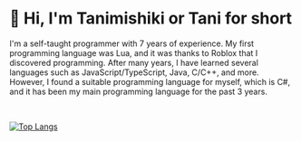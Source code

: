 # 👋 Hi, I'm Tanimishiki or Tani for short

I'm a self-taught programmer with 7 years of experience.
My first programming language was Lua, and it was thanks to Roblox that I discovered programming.
After many years, I have learned several languages such as JavaScript/TypeScript, Java, C/C++, and more. However, I found a suitable programming language for myself, which is C#, and it has been my main programming language for the past 3 years.

<br>

[![Top Langs](https://github-readme-stats.vercel.app/api/top-langs/?username=tanimishiki&layout=donut-vertical&theme=github_dark)](https://github.com/anuraghazra/github-readme-stats)
